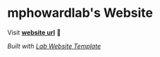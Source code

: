 
# mphowardlab's Website

Visit **[website url](#)** 🚀

_Built with [Lab Website Template](https://greene-lab.gitbook.io/lab-website-template-docs)_

